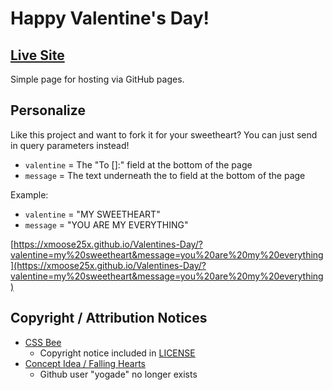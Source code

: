 # Happy Valentine's Day!
## [Live Site](https://xmoose25x.github.io/Valentines-Day/)

Simple page for hosting via GitHub pages.

## Personalize
Like this project and want to fork it for your sweetheart? You can just send in query parameters instead!

* `valentine` = The "To []:" field at the bottom of the page
* `message` = The text underneath the to field at the bottom of the page

Example: 
* `valentine` = "MY SWEETHEART"
* `message` = "YOU ARE MY EVERYTHING"

[https://xmoose25x.github.io/Valentines-Day/?valentine=my%20sweetheart&message=you%20are%20my%20everything](https://xmoose25x.github.io/Valentines-Day/?valentine=my%20sweetheart&message=you%20are%20my%20everything)

## Copyright / Attribution Notices
* [CSS Bee](https://codepen.io/elorenn/pen/WEPMEv)
    * Copyright notice included in [LICENSE](./LICENSE)
* [Concept Idea / Falling Hearts](https://yogade.github.io/whale-you-be-my-valentine/)
    * Github user "yogade" no longer exists